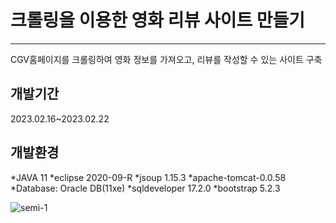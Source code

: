 # 크롤링을 이용한 영화 리뷰 사이트 만들기
---
CGV홈페이지를 크롤링하여 영화 정보를 가져오고, 리뷰를 작성할 수 있는 사이트 구축


**개발기간**
---
2023.02.16~2023.02.22



**개발환경**
---
*JAVA 11
*eclipse 2020-09-R
*jsoup 1.15.3
*apache-tomcat-0.0.58
*Database: Oracle DB(11xe)
*sqldeveloper 17.2.0
*bootstrap 5.2.3


![semi-1](https://user-images.githubusercontent.com/113296576/221091869-68e53238-4305-4780-8c51-81bd98ddfc45.jpg)
